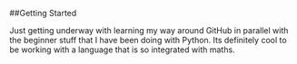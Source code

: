 ##Getting Started

Just getting underway with learning my way around GitHub in parallel with the beginner stuff that I have been doing with Python. Its definitely cool to be working with a language that is so integrated with maths. 
